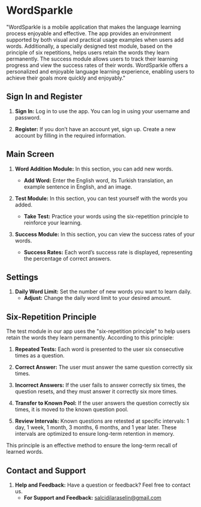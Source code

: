 # WordSparkle

"WordSparkle is a mobile application that makes the language learning process enjoyable and effective. The app provides an environment supported by both visual and practical usage examples when users add words. Additionally, a specially designed test module, based on the principle of six repetitions, helps users retain the words they learn permanently. The success module allows users to track their learning progress and view the success rates of their words. WordSparkle offers a personalized and enjoyable language learning experience, enabling users to achieve their goals more quickly and enjoyably."

## Sign In and Register

1. **Sign In:** Log in to use the app. You can log in using your username and password.

2. **Register:** If you don’t have an account yet, sign up. Create a new account by filling in the required information.

## Main Screen

1. **Word Addition Module:** In this section, you can add new words.
   - **Add Word:** Enter the English word, its Turkish translation, an example sentence in English, and an image.

2. **Test Module:** In this section, you can test yourself with the words you added.
   - **Take Test:** Practice your words using the six-repetition principle to reinforce your learning.

3. **Success Module:** In this section, you can view the success rates of your words.
   - **Success Rates:** Each word’s success rate is displayed, representing the percentage of correct answers.

## Settings

1. **Daily Word Limit:** Set the number of new words you want to learn daily.
   - **Adjust:** Change the daily word limit to your desired amount.

## Six-Repetition Principle

The test module in our app uses the "six-repetition principle" to help users retain the words they learn permanently. According to this principle:

1. **Repeated Tests:** Each word is presented to the user six consecutive times as a question.

2. **Correct Answer:** The user must answer the same question correctly six times.

3. **Incorrect Answers:** If the user fails to answer correctly six times, the question resets, and they must answer it correctly six more times.

4. **Transfer to Known Pool:** If the user answers the question correctly six times, it is moved to the known question pool.

5. **Review Intervals:** Known questions are retested at specific intervals: 1 day, 1 week, 1 month, 3 months, 6 months, and 1 year later. These intervals are optimized to ensure long-term retention in memory.

This principle is an effective method to ensure the long-term recall of learned words.

## Contact and Support

1. **Help and Feedback:** Have a question or feedback? Feel free to contact us.
   - **For Support and Feedback:** salcidilaraselin@gmail.com
